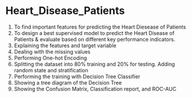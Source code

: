 # Heart_Disease_Patients
  1. To find important features for predicting the Heart Diesease of Patients
  2. To design a best supervised model to predict the Heart Disease of Patients & evaluate based on different key performance indicators.
  3. Explaining the features and target variable
  4. Dealing with the missing values
  5. Performing One-hot Encoding
  6. Splitting the dataset into 80% training and 20% for testing. Adding random state and stratification
  7. Performing the training with Decision Tree Classifier
  8. Showing a tree diagram of the Decision Tree
  9. Showing the Confusion Matrix, Classification report, and ROC-AUC
